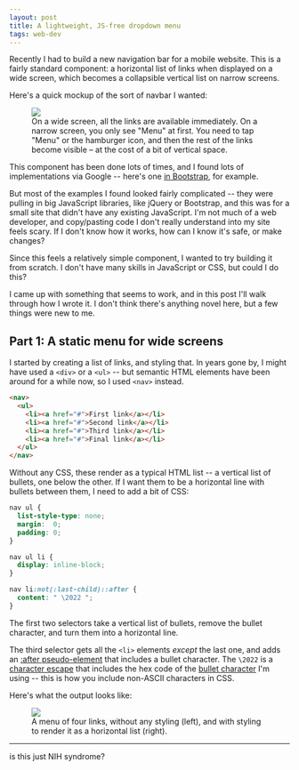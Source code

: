 ```yaml
---
layout: post
title: A lightweight, JS-free dropdown menu
tags: web-dev
---
```


Recently I had to build a new navigation bar for a mobile website.
This is a fairly standard component: a horizontal list of links when displayed on a wide screen, which becomes a collapsible vertical list on narrow screens.

Here's a quick mockup of the sort of navbar I wanted:

<figure>
  <img src="/images/2018/navbar_mockup.png" style="max-width: 557px;">
  <figcaption>
    On a wide screen, all the links are available immediately.
    On a narrow screen, you only see "Menu" at first.
    You need to tap "Menu" or the hamburger icon, and then the rest of the links become visible &ndash; at the cost of a bit of vertical space.
  </figcaption>
</figure>

This component has been done lots of times, and I found lots of implementations via Google -- here's one [in Bootstrap][bootstrap], for example.

But most of the examples I found looked fairly complicated -- they were pulling in big JavaScript libraries, like jQuery or Bootstrap, and this was for a small site that didn't have any existing JavaScript.
I'm not much of a web developer, and copy/pasting code I don't really understand into my site feels scary.
If I don't know how it works, how can I know it's safe, or make changes?

Since this feels a relatively simple component, I wanted to try building it from scratch.
I don't have many skills in JavaScript or CSS, but could I do this?

I came up with something that seems to work, and in this post I'll walk through how I wrote it.
I don't think there's anything novel here, but a few things were new to me.

[bootstrap]: https://getbootstrap.com/docs/4.0/components/navbar/

<!-- summary -->

## Part 1: A static menu for wide screens

I started by creating a list of links, and styling that.
In years gone by, I might have used a `<div>` or a `<ul>` -- but semantic HTML elements have been around for a while now, so I used `<nav>` instead.

```html
<nav>
  <ul>
    <li><a href="#">First link</a></li>
    <li><a href="#">Second link</a></li>
    <li><a href="#">Third link</a></li>
    <li><a href="#">Final link</a></li>
  </ul>
</nav>
```

Without any CSS, these render as a typical HTML list -- a vertical list of bullets, one below the other.
If I want them to be a horizontal line with bullets between them, I need to add a bit of CSS:

```css
nav ul {
  list-style-type: none;
  margin:  0;
  padding: 0;
}

nav ul li {
  display: inline-block;
}

nav li:not(:last-child)::after {
  content: " \2022 ";
}
```

The first two selectors take a vertical list of bullets, remove the bullet character, and turn them into a horizontal line.

The third selector gets all the `<li>` elements *except* the last one, and adds an [:after pseudo-element][pseudo] that includes a bullet character.
The `\2022` is a [character escape][escape] that includes the hex code of the [bullet character][bullet] I'm using -- this is how you include non-ASCII characters in CSS.

Here's what the output looks like:

<figure>
  <img src="/images/2018/navbar_1a.png" style="max-width: 527px;">
  <figcaption>
    A menu of four links, without any styling (left), and with styling to render it as a horizontal list (right).
  </figcaption>
</figure>

[pseudo]: https://developer.mozilla.org/en-US/docs/Web/CSS/Pseudo-elements
[escape]: https://www.w3.org/International/questions/qa-escapes
[bullet]: https://www.fileformat.info/info/unicode/char/2022/index.htm

---

is this just NIH syndrome?


